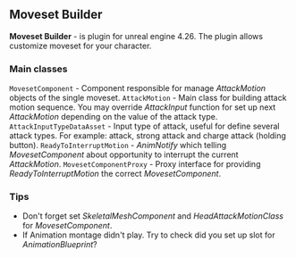 ## Moveset Builder
**Moveset Builder** - is plugin for unreal engine 4.26. The plugin allows customize moveset for your character.
### Main classes
`MovesetComponent` - Component responsible for manage *AttackMotion* objects of the single moveset. 
`AttackMotion` - Main class for building attack motion sequence. You may override *AttackInput* function for set up next *AttackMotion* depending on the value of the attack type.
`AttackInputTypeDataAsset` - Input type of attack, useful for define several attack types. For example: attack, strong attack and charge attack (holding button).
`ReadyToInterruptMotion` - *AnimNotify* which telling *MovesetComponent* about opportunity to interrupt the current *AttackMotion*. 
`MovesetComponentProxy` - Proxy interface for providing *ReadyToInterruptMotion* the correct *MovesetComponent*.
### Tips
- Don't forget set *SkeletalMeshComponent* and *HeadAttackMotionClass* for *MovesetComponent*.
- If Animation montage didn't play. Try to check did you set up slot for *AnimationBlueprint*?